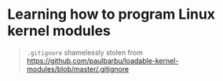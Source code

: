 # Learning how to program Linux kernel modules

> `.gitignore` shamelessly stolen from <https://github.com/paulbarbu/loadable-kernel-modules/blob/master/.gitignore>
